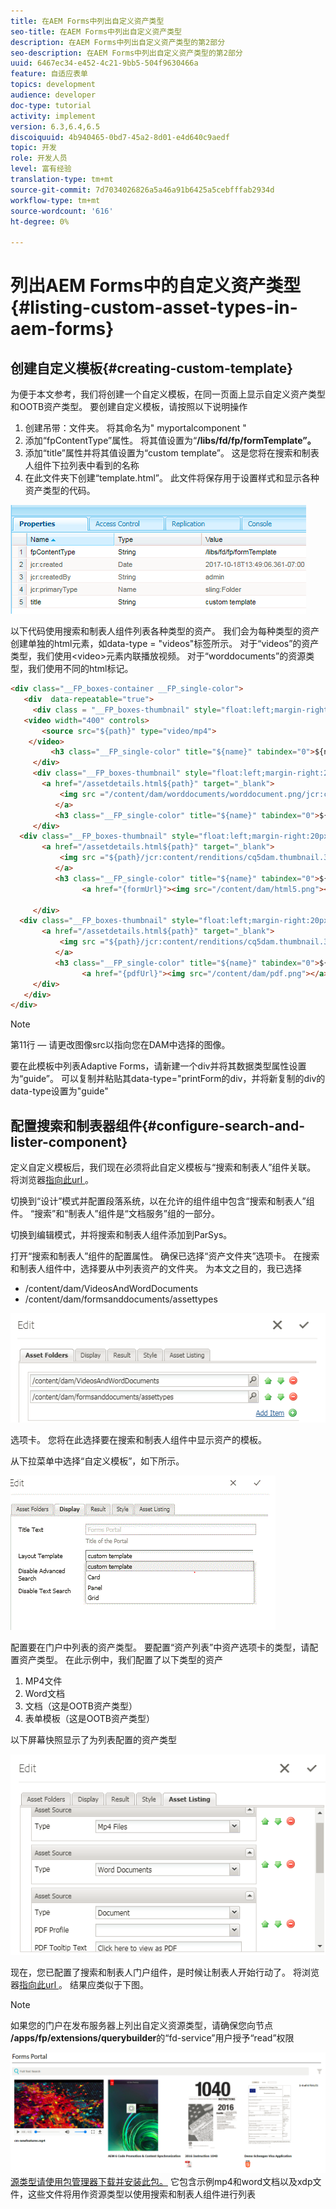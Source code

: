 ```yaml
---
title: 在AEM Forms中列出自定义资产类型
seo-title: 在AEM Forms中列出自定义资产类型
description: 在AEM Forms中列出自定义资产类型的第2部分
seo-description: 在AEM Forms中列出自定义资产类型的第2部分
uuid: 6467ec34-e452-4c21-9bb5-504f9630466a
feature: 自适应表单
topics: development
audience: developer
doc-type: tutorial
activity: implement
version: 6.3,6.4,6.5
discoiquuid: 4b940465-0bd7-45a2-8d01-e4d640c9aedf
topic: 开发
role: 开发人员
level: 富有经验
translation-type: tm+mt
source-git-commit: 7d7034026826a5a46a91b6425a5cebfffab2934d
workflow-type: tm+mt
source-wordcount: '616'
ht-degree: 0%

---
```



# 列出AEM Forms中的自定义资产类型{#listing-custom-asset-types-in-aem-forms}

## 创建自定义模板{#creating-custom-template}


为便于本文参考，我们将创建一个自定义模板，在同一页面上显示自定义资产类型和OOTB资产类型。 要创建自定义模板，请按照以下说明操作

1. 创建吊带：文件夹。 将其命名为&quot; myportalcomponent &quot;
1. 添加“fpContentType”属性。 将其值设置为“**/libs/fd/fp/formTemplate”。**
1. 添加“title”属性并将其值设置为“custom template”。 这是您将在搜索和制表人组件下拉列表中看到的名称
1. 在此文件夹下创建“template.html”。 此文件将保存用于设置样式和显示各种资产类型的代码。

![appsfolder](assets/appsfolder_.png)

以下代码使用搜索和制表人组件列表各种类型的资产。 我们会为每种类型的资产创建单独的html元素，如data-type = &quot;videos&quot;标签所示。 对于“videos”的资产类型，我们使用&lt;video>元素内联播放视频。 对于“worddocuments”的资源类型，我们使用不同的html标记。

```html
<div class="__FP_boxes-container __FP_single-color">
   <div  data-repeatable="true">
     <div class = "__FP_boxes-thumbnail" style="float:left;margin-right:20px;" data-type = "videos">
   <video width="400" controls>
       <source src="${path}" type="video/mp4">
    </video>
         <h3 class="__FP_single-color" title="${name}" tabindex="0">${name}</h3>
     </div>
     <div class="__FP_boxes-thumbnail" style="float:left;margin-right:20px;" data-type = "worddocuments">
       <a href="/assetdetails.html${path}" target="_blank">
           <img src ="/content/dam/worddocuments/worddocument.png/jcr:content/renditions/cq5dam.thumbnail.319.319.png"/>
          </a>
          <h3 class="__FP_single-color" title="${name}" tabindex="0">${name}</h3>
     </div>
  <div class="__FP_boxes-thumbnail" style="float:left;margin-right:20px;" data-type = "xfaForm">
       <a href="/assetdetails.html${path}" target="_blank">
           <img src ="${path}/jcr:content/renditions/cq5dam.thumbnail.319.319.png"/>
          </a>
          <h3 class="__FP_single-color" title="${name}" tabindex="0">${name}</h3>
                <a href="{formUrl}"><img src="/content/dam/html5.png"></a><p>

     </div>
  <div class="__FP_boxes-thumbnail" style="float:left;margin-right:20px;" data-type = "printForm">
       <a href="/assetdetails.html${path}" target="_blank">
           <img src ="${path}/jcr:content/renditions/cq5dam.thumbnail.319.319.png"/>
          </a>
          <h3 class="__FP_single-color" title="${name}" tabindex="0">${name}</h3>
                <a href="{pdfUrl}"><img src="/content/dam/pdf.png"></a><p>
     </div>
   </div>
</div>
```

>[!NOTE]
>
>第11行 — 请更改图像src以指向您在DAM中选择的图像。
>
>要在此模板中列表Adaptive Forms，请新建一个div并将其数据类型属性设置为“guide”。 可以复制并粘贴其data-type=&quot;printForm的div，并将新复制的div的data-type设置为&quot;guide&quot;

## 配置搜索和制表器组件{#configure-search-and-lister-component}

定义自定义模板后，我们现在必须将此自定义模板与“搜索和制表人”组件关联。 将浏览器[指向此url ](http://localhost:4502/editor.html/content/AemForms/CustomPortal.html)。

切换到“设计”模式并配置段落系统，以在允许的组件组中包含“搜索和制表人”组件。 “搜索”和“制表人”组件是“文档服务”组的一部分。

切换到编辑模式，并将搜索和制表人组件添加到ParSys。

打开“搜索和制表人”组件的配置属性。 确保已选择“资产文件夹”选项卡。 在搜索和制表人组件中，选择要从中列表资产的文件夹。 为本文之目的，我已选择

* /content/dam/VideosAndWordDocuments
* /content/dam/formsanddocuments/assettypes

![assetfolder](assets/selectingassetfolders.png)

选项卡。 您将在此选择要在搜索和制表人组件中显示资产的模板。

从下拉菜单中选择“自定义模板”，如下所示。

![搜索](assets/searchandlistercomponent.gif)

配置要在门户中列表的资产类型。 要配置“资产列表”中资产选项卡的类型，请配置资产类型。 在此示例中，我们配置了以下类型的资产

1. MP4文件
1. Word文档
1. 文档（这是OOTB资产类型）
1. 表单模板（这是OOTB资产类型）

以下屏幕快照显示了为列表配置的资产类型

![assettypes](assets/assettypes.png)

现在，您已配置了搜索和制表人门户组件，是时候让制表人开始行动了。 将浏览器[指向此url ](http://localhost:4502/content/AemForms/CustomPortal.html?wcmmode=disabled)。 结果应类似于下图。

>[!NOTE]
>
>如果您的门户在发布服务器上列出自定义资源类型，请确保您向节点&#x200B;**/apps/fp/extensions/querybuilder**&#x200B;的“fd-service”用户授予“read”权限

![资](assets/assettypeslistings.png)
[源类型请使用包管理器下载并安装此包。](assets/customassettypekt1.zip) 它包含示例mp4和word文档以及xdp文件，这些文件将用作资源类型以使用搜索和制表人组件进行列表
